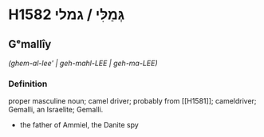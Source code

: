 # H1582 גְּמַלִּי / גמלי

## Gᵉmallîy

_(ghem-al-lee' | ɡeh-mahl-LEE | ɡeh-ma-LEE)_

### Definition

proper masculine noun; camel driver; probably from [[H1581]]; cameldriver; Gemalli, an Israelite; Gemalli.

- the father of Ammiel, the Danite spy

